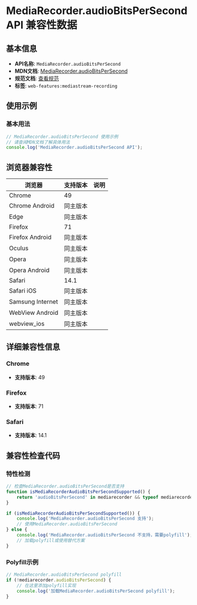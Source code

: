 # MediaRecorder.audioBitsPerSecond API 兼容性数据

## 基本信息

- **API名称**: `MediaRecorder.audioBitsPerSecond`
- **MDN文档**: [MediaRecorder.audioBitsPerSecond](https://developer.mozilla.org/docs/Web/API/MediaRecorder/audioBitsPerSecond)
- **规范文档**: [查看规范](https://w3c.github.io/mediacapture-record/#dom-mediarecorder-audiobitspersecond)
- **标签**: `web-features:mediastream-recording`

## 使用示例

### 基本用法

```javascript
// MediaRecorder.audioBitsPerSecond 使用示例
// 请查阅MDN文档了解具体用法
console.log('MediaRecorder.audioBitsPerSecond API');
```

## 浏览器兼容性

| 浏览器 | 支持版本 | 说明 |
|--------|----------|------|
| Chrome | 49 |  |
| Chrome Android | 同主版本 |  |
| Edge | 同主版本 |  |
| Firefox | 71 |  |
| Firefox Android | 同主版本 |  |
| Oculus | 同主版本 |  |
| Opera | 同主版本 |  |
| Opera Android | 同主版本 |  |
| Safari | 14.1 |  |
| Safari iOS | 同主版本 |  |
| Samsung Internet | 同主版本 |  |
| WebView Android | 同主版本 |  |
| webview_ios | 同主版本 |  |

## 详细兼容性信息

### Chrome

- **支持版本**: 49

### Firefox

- **支持版本**: 71

### Safari

- **支持版本**: 14.1

## 兼容性检查代码

### 特性检测

```javascript
// 检查MediaRecorder.audioBitsPerSecond是否支持
function isMediaRecorderAudioBitsPerSecondSupported() {
    return 'audioBitsPerSecond' in mediarecorder && typeof mediarecorder.audioBitsPerSecond === 'function';
}

if (isMediaRecorderAudioBitsPerSecondSupported()) {
    console.log('MediaRecorder.audioBitsPerSecond 支持');
    // 使用MediaRecorder.audioBitsPerSecond
} else {
    console.log('MediaRecorder.audioBitsPerSecond 不支持，需要polyfill');
    // 加载polyfill或使用替代方案
}
```

### Polyfill示例

```javascript
// MediaRecorder.audioBitsPerSecond polyfill
if (!mediarecorder.audioBitsPerSecond) {
    // 在这里添加polyfill实现
    console.log('加载MediaRecorder.audioBitsPerSecond polyfill');
}
```

